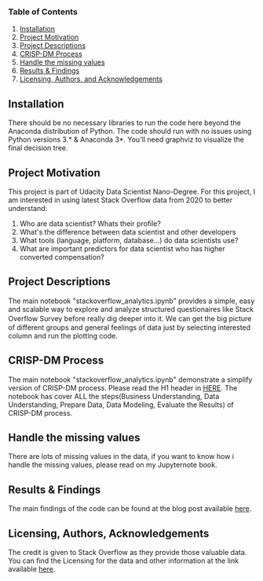 ### Table of Contents

1. [Installation](#installation)
2. [Project Motivation](#motivation)
3. [Project Descriptions](#files)
4. [CRISP-DM Process](#CRISP)
5. [Handle the missing values](#MISSING_VALUE)
6. [Results & Findings](#results)
7. [Licensing, Authors, and Acknowledgements](#licensing)

## Installation <a name="installation"></a>

There should be no necessary libraries to run the code here beyond the Anaconda distribution of Python.  The code should run with no issues using Python versions 3.* & Anaconda 3*. You'll need graphviz to visualize the final decision tree.

## Project Motivation<a name="motivation"></a>

This project is part of Udacity Data Scientist Nano-Degree. For this project, I am interested in using latest Stack Overflow data from 2020 to better understand:

1. Who are data scientist? Whats their profile?
2. What's the difference between data scientist and other developers
3. What tools (language, platform, database…) do data scientists use?
4. What are important predictors for data scientist who has higher converted compensation?

## Project Descriptions <a name="files"></a>

The main notebook "stackoverflow_analytics.ipynb" provides a simple, easy and scalable way to explore and analyze structured questionaires like Stack Overflow Survey before really dig deeper into it. Ｗe can get the big picture of different groups and general feelings of data just by selecting interested column and run the plotting code.

## CRISP-DM Process <a name="CRISP"></a>
The main notebook "stackoverflow_analytics.ipynb" demonstrate a simplify version of CRISP-DM process. Please read the H1 header in [HERE](https://github.com/chengweiiii/stack-overflow-developer-survey-2020/blob/master/stackoverflow_analytics.ipynb). The notebook has cover ALL the steps(Business Understanding, Data Understanding, Prepare Data, Data Modeling, Evaluate the Results) of CRISP-DM process.

## Handle the missing values  <a name="MISSING_VALUE"></a>
There are lots of missing values in the data, if you want to know how i handle the missing values, please read on my Jupyternote book.

## Results & Findings <a name="results"></a>

The main findings of the code can be found at the blog post available [here](https://medium.com/p/8158f145e393/edit).

## Licensing, Authors, Acknowledgements<a name="licensing"></a>

The credit is given to Stack Overflow as they provide those valuable data. You can find the Licensing for the data and other information at the link available [here](https://insights.stackoverflow.com/survey).

